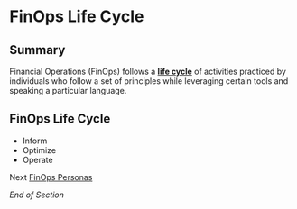 # FinOps Life Cycle

## Summary
Financial Operations (FinOps) follows a [**life cycle**](https://www.mindmeister.com/2757653146/02-finops-lifecycle-ioo) of activities practiced by individuals who follow a set of principles while leveraging certain tools and speaking a particular language.

## FinOps Life Cycle 
* Inform
* Optimize
* Operate

Next [FinOps Personas](https://github.com/jamesbuckett/finops-certified-practitioner/blob/main/03-finops-persona.md)

*End of Section*